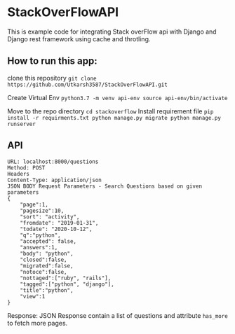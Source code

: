 # StackOverFlowAPI


This is example code for integrating Stack overFlow api with Django and Django rest framework using cache and throtling.

## How to run this app:

clone this repository
`
git clone https://github.com/Utkarsh3587/StackOverFlowAPI.git
`

Create Virtual Env
`
python3.7 -m venv api-env
source api-env/bin/activate
`

Move to the repo directory
`
cd stackoverflow
`
Install requirement file
`
pip install -r requirments.txt
python manage.py migrate
python manage.py runserver
`

## API

```
URL: localhost:8000/questions
Method: POST
Headers
Content-Type: application/json
JSON BODY Request Parameters - Search Questions based on given parameters
{
	"page":1,
	"pagesize":10,
	"sort": "activity",
	"fromdate": "2019-01-31",
	"todate": "2020-10-12",
	"q":"python",
	"accepted": false, 
	"answers":1,
	"body": "python",
	"closed":false,
	"migrated":false,
	"notoce":false,
	"nottaged":["ruby", "rails"],
	"tagged":["python", "django"],
	"title":"python",
	"view":1
}
```

Response: JSON Response contain a list of questions and attribute `has_more` to fetch more pages.
